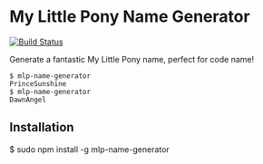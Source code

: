 # My Little Pony Name Generator

[![Build Status](https://travis-ci.org/wavesoftware/mlp-name-generator.svg)](https://travis-ci.org/wavesoftware/mlp-name-generator)

Generate a fantastic My Little Pony name, perfect for code name!

    $ mlp-name-generator
    PrinceSunshine
    $ mlp-name-generator
    DawnAngel

## Installation

  $ sudo npm install -g mlp-name-generator
